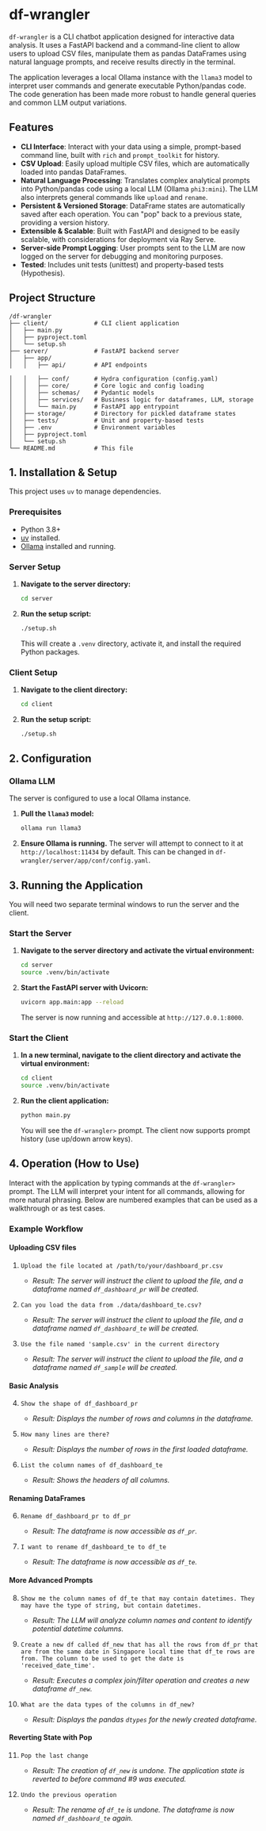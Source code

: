 # df-wrangler

`df-wrangler` is a CLI chatbot application designed for interactive data analysis. It uses a FastAPI backend and a command-line client to allow users to upload CSV files, manipulate them as pandas DataFrames using natural language prompts, and receive results directly in the terminal.

The application leverages a local Ollama instance with the `llama3` model to interpret user commands and generate executable Python/pandas code. The code generation has been made more robust to handle general queries and common LLM output variations.

## Features

-   **CLI Interface**: Interact with your data using a simple, prompt-based command line, built with `rich` and `prompt_toolkit` for history.
-   **CSV Upload**: Easily upload multiple CSV files, which are automatically loaded into pandas DataFrames.
-   **Natural Language Processing**: Translates complex analytical prompts into Python/pandas code using a local LLM (Ollama `phi3:mini`). The LLM also interprets general commands like `upload` and `rename`.
-   **Persistent & Versioned Storage**: DataFrame states are automatically saved after each operation. You can "pop" back to a previous state, providing a version history.
-   **Extensible & Scalable**: Built with FastAPI and designed to be easily scalable, with considerations for deployment via Ray Serve.
-   **Server-side Prompt Logging**: User prompts sent to the LLM are now logged on the server for debugging and monitoring purposes.
-   **Tested**: Includes unit tests (unittest) and property-based tests (Hypothesis).

## Project Structure

```
/df-wrangler
├── client/             # CLI client application
│   ├── main.py
│   ├── pyproject.toml
│   └── setup.sh
├── server/             # FastAPI backend server
│   ├── app/
│   │   ├── api/        # API endpoints

│   │   ├── conf/       # Hydra configuration (config.yaml)
│   │   ├── core/       # Core logic and config loading
│   │   ├── schemas/    # Pydantic models
│   │   ├── services/   # Business logic for dataframes, LLM, storage
│   │   └── main.py     # FastAPI app entrypoint
│   ├── storage/        # Directory for pickled dataframe states
│   ├── tests/          # Unit and property-based tests
│   ├── .env            # Environment variables
│   ├── pyproject.toml
│   └── setup.sh
└── README.md           # This file
```

## 1. Installation & Setup

This project uses `uv` to manage dependencies.

### Prerequisites

-   Python 3.8+
-   [uv](https://github.com/astral-sh/uv) installed.
-   [Ollama](https://ollama.com/) installed and running.

### Server Setup

1.  **Navigate to the server directory:**
    ```bash
    cd server
    ```

2.  **Run the setup script:**
    ```bash
    ./setup.sh
    ```
    This will create a `.venv` directory, activate it, and install the required Python packages.

### Client Setup

1.  **Navigate to the client directory:**
    ```bash
    cd client
    ```

2.  **Run the setup script:**
    ```bash
    ./setup.sh
    ```

## 2. Configuration

### Ollama LLM

The server is configured to use a local Ollama instance.

1.  **Pull the `llama3` model:**
    ```bash
    ollama run llama3
    ```

2.  **Ensure Ollama is running.** The server will attempt to connect to it at `http://localhost:11434` by default. This can be changed in `df-wrangler/server/app/conf/config.yaml`.

## 3. Running the Application

You will need two separate terminal windows to run the server and the client.

### Start the Server

1.  **Navigate to the server directory and activate the virtual environment:**
    ```bash
    cd server
    source .venv/bin/activate
    ```

2.  **Start the FastAPI server with Uvicorn:**
    ```bash
    uvicorn app.main:app --reload
    ```
    The server is now running and accessible at `http://127.0.0.1:8000`.

### Start the Client

1.  **In a new terminal, navigate to the client directory and activate the virtual environment:**
    ```bash
    cd client
    source .venv/bin/activate
    ```

2.  **Run the client application:**
    ```bash
    python main.py
    ```
    You will see the `df-wrangler>` prompt. The client now supports prompt history (use up/down arrow keys).

## 4. Operation (How to Use)

Interact with the application by typing commands at the `df-wrangler>` prompt. The LLM will interpret your intent for all commands, allowing for more natural phrasing. Below are numbered examples that can be used as a walkthrough or as test cases.

### Example Workflow

#### Uploading CSV files

1.  `Upload the file located at /path/to/your/dashboard_pr.csv`
    *   *Result: The server will instruct the client to upload the file, and a dataframe named `df_dashboard_pr` will be created.*

2.  `Can you load the data from ./data/dashboard_te.csv?`
    *   *Result: The server will instruct the client to upload the file, and a dataframe named `df_dashboard_te` will be created.*

3.  `Use the file named 'sample.csv' in the current directory`
    *   *Result: The server will instruct the client to upload the file, and a dataframe named `df_sample` will be created.*

#### Basic Analysis

4.  `Show the shape of df_dashboard_pr`
    *   *Result: Displays the number of rows and columns in the dataframe.*

5.  `How many lines are there?`
    *   *Result: Displays the number of rows in the first loaded dataframe.*

6.  `List the column names of df_dashboard_te`
    *   *Result: Shows the headers of all columns.*

#### Renaming DataFrames

6.  `Rename df_dashboard_pr to df_pr`
    *   *Result: The dataframe is now accessible as `df_pr`.*

7.  `I want to rename df_dashboard_te to df_te`
    *   *Result: The dataframe is now accessible as `df_te`.*

#### More Advanced Prompts

8.  `Show me the column names of df_te that may contain datetimes. They may have the type of string, but contain datetimes.`
    *   *Result: The LLM will analyze column names and content to identify potential datetime columns.*

9.  `Create a new df called df_new that has all the rows from df_pr that are from the same date in Singapore local time that df_te rows are from. The column to be used to get the date is 'received_date_time'.`
    *   *Result: Executes a complex join/filter operation and creates a new dataframe `df_new`.*

10. `What are the data types of the columns in df_new?`
    *   *Result: Displays the pandas `dtypes` for the newly created dataframe.*

#### Reverting State with Pop

11. `Pop the last change`
    *   *Result: The creation of `df_new` is undone. The application state is reverted to before command #9 was executed.*

12. `Undo the previous operation`
    *   *Result: The rename of `df_te` is undone. The dataframe is now named `df_dashboard_te` again.*